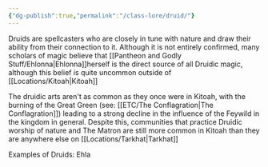 ```yaml
---
{"dg-publish":true,"permalink":"/class-lore/druid/"}
---
```


Druids are spellcasters who are closely in tune with nature and draw their ability from their connection to it. Although it is not entirely confirmed, many scholars of magic believe that [[Pantheon and Godly Stuff/Ehlonna\|Ehlonna]]herself is the direct source of all Druidic magic, although this belief is quite uncommon outside of [[Locations/Kitoah\|Kitoah]]

The druidic arts aren't as common as they once were in Kitoah, with the burning of the Great Green (see: [[ETC/The Conflagration\|The Conflagration]]) leading to a strong decline in the influence of the Feywild in the kingdom in general. Despite this, communities that practice Druidic worship of nature and The Matron are still more common in Kitoah than they are anywhere else on [[Locations/Tarkhat\|Tarkhat]]

Examples of Druids:
Ehla
